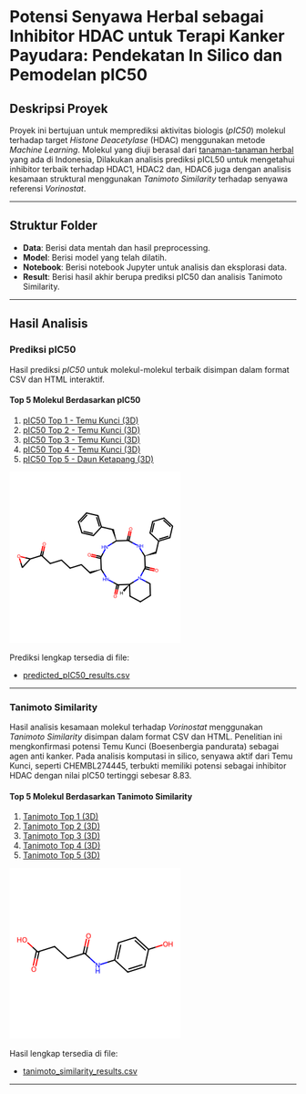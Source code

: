 # Potensi Senyawa Herbal sebagai Inhibitor HDAC untuk Terapi Kanker Payudara: Pendekatan In Silico dan Pemodelan pIC50

## **Deskripsi Proyek**
Proyek ini bertujuan untuk memprediksi aktivitas biologis (*pIC50*) molekul terhadap target *Histone Deacetylase* (HDAC) menggunakan metode *Machine Learning*. Molekul yang diuji berasal dari [tanaman-tanaman herbal](Data/tanaman_herbal_indonesia_updated.csv) yang ada di Indonesia, Dilakukan analisis prediksi pICL50 untuk mengetahui inhibitor terbaik terhadap HDAC1, HDAC2 dan, HDAC6 juga dengan analisis kesamaan struktural menggunakan *Tanimoto Similarity* terhadap senyawa referensi *Vorinostat*.

---

## **Struktur Folder**
- **Data**: Berisi data mentah dan hasil preprocessing.
- **Model**: Berisi model yang telah dilatih.
- **Notebook**: Berisi notebook Jupyter untuk analisis dan eksplorasi data.
- **Result**: Berisi hasil akhir berupa prediksi pIC50 dan analisis Tanimoto Similarity.

---

## **Hasil Analisis**

### **Prediksi pIC50**
Hasil prediksi *pIC50* untuk molekul-molekul terbaik disimpan dalam format CSV dan HTML interaktif.

#### **Top 5 Molekul Berdasarkan pIC50**
1. [pIC50 Top 1 - Temu Kunci (3D)](Result/pIC50_top_1_TEMU_KUNCI_3D.html)
2. [pIC50 Top 2 - Temu Kunci (3D)](Result/pIC50_top_2_TEMU_KUNCI_3D.html)
3. [pIC50 Top 3 - Temu Kunci (3D)](Result/pIC50_top_3_TEMU_KUNCI_3D.html)
4. [pIC50 Top 4 - Temu Kunci (3D)](Result/pIC50_top_4_TEMU_KUNCI_3D.html)
5. [pIC50 Top 5 - Daun Ketapang (3D)](Result/pIC50_top_5_DAUN_KETAPANG_3D.html)

![Molekul pIC50 Tertinggi (2D)](Result/top_predicted_pIC50_2D.png)

Prediksi lengkap tersedia di file:  
- [predicted_pIC50_results.csv](Result/predicted_pIC50_results.csv)

---

### **Tanimoto Similarity**
Hasil analisis kesamaan molekul terhadap *Vorinostat* menggunakan *Tanimoto Similarity* disimpan dalam format CSV dan HTML.
Penelitian ini mengkonfirmasi potensi Temu Kunci (Boesenbergia pandurata) sebagai agen anti kanker. Pada analisis komputasi in silico, senyawa aktif dari Temu Kunci, seperti CHEMBL274445, terbukti memiliki potensi sebagai inhibitor HDAC dengan nilai pIC50 tertinggi sebesar 8.83.

#### **Top 5 Molekul Berdasarkan Tanimoto Similarity**
1. [Tanimoto Top 1 (3D)](Result/Tanimoto_top_491_3D.html)
2. [Tanimoto Top 2 (3D)](Result/Tanimoto_top_2123_3D.html)
3. [Tanimoto Top 3 (3D)](Result/Tanimoto_top_2189_3D.html)
4. [Tanimoto Top 4 (3D)](Result/Tanimoto_top_2193_3D.html)
5. [Tanimoto Top 5 (3D)](Result/Tanimoto_top_2204_3D.html)

![Molekul Tanimoto Similarity Tertinggi (2D)](Result/top_tanimoto_similarity_2D.png)

Hasil lengkap tersedia di file:  
- [tanimoto_similarity_results.csv](Result/tanimoto_similarity_results.csv)

---
